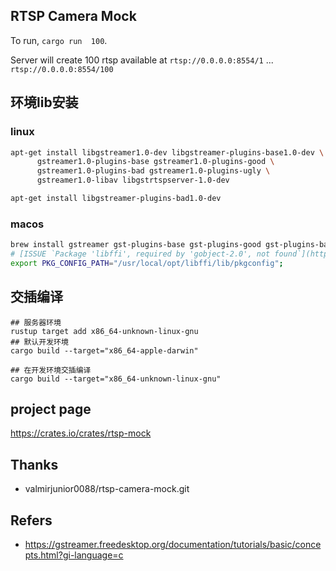 ## RTSP Camera Mock
To run, `cargo run  100`.

Server will create 100 rtsp available at 
`rtsp://0.0.0.0:8554/1`
...
`rtsp://0.0.0.0:8554/100`


## 环境lib安装
### linux

```bash
apt-get install libgstreamer1.0-dev libgstreamer-plugins-base1.0-dev \
      gstreamer1.0-plugins-base gstreamer1.0-plugins-good \
      gstreamer1.0-plugins-bad gstreamer1.0-plugins-ugly \
      gstreamer1.0-libav libgstrtspserver-1.0-dev

apt-get install libgstreamer-plugins-bad1.0-dev
```

### macos

```bash
brew install gstreamer gst-plugins-base gst-plugins-good gst-plugins-bad gst-libav;
# [ISSUE `Package 'libffi', required by 'gobject-2.0', not found`](https://github.com/otrv4/pidgin-otrng/issues/104)
export PKG_CONFIG_PATH="/usr/local/opt/libffi/lib/pkgconfig";
```

## 交插编译

```
## 服务器环境
rustup target add x86_64-unknown-linux-gnu
## 默认开发环境
cargo build --target="x86_64-apple-darwin"

## 在开发环境交插编译
cargo build --target="x86_64-unknown-linux-gnu"

```

## project page

https://crates.io/crates/rtsp-mock

## Thanks

- valmirjunior0088/rtsp-camera-mock.git

## Refers

- https://gstreamer.freedesktop.org/documentation/tutorials/basic/concepts.html?gi-language=c
